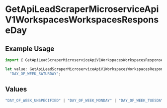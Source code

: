 # GetApiLeadScraperMicroserviceApiV1WorkspacesWorkspacesResponseDay

## Example Usage

```typescript
import { GetApiLeadScraperMicroserviceApiV1WorkspacesWorkspacesResponseDay } from "oppulence-backend-sdk/models/operations";

let value: GetApiLeadScraperMicroserviceApiV1WorkspacesWorkspacesResponseDay =
  "DAY_OF_WEEK_SATURDAY";
```

## Values

```typescript
"DAY_OF_WEEK_UNSPECIFIED" | "DAY_OF_WEEK_MONDAY" | "DAY_OF_WEEK_TUESDAY" | "DAY_OF_WEEK_WEDNESDAY" | "DAY_OF_WEEK_THURSDAY" | "DAY_OF_WEEK_FRIDAY" | "DAY_OF_WEEK_SATURDAY" | "DAY_OF_WEEK_SUNDAY"
```